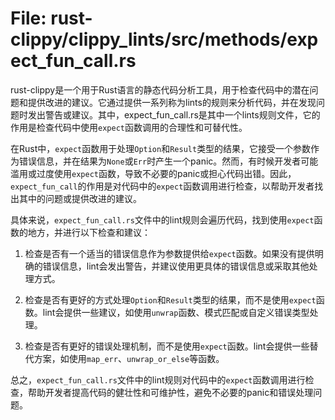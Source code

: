 # File: rust-clippy/clippy_lints/src/methods/expect_fun_call.rs

rust-clippy是一个用于Rust语言的静态代码分析工具，用于检查代码中的潜在问题和提供改进的建议。它通过提供一系列称为lints的规则来分析代码，并在发现问题时发出警告或建议。其中，expect_fun_call.rs是其中一个lints规则文件，它的作用是检查代码中使用`expect`函数调用的合理性和可替代性。

在Rust中，`expect`函数用于处理`Option`和`Result`类型的结果，它接受一个参数作为错误信息，并在结果为`None`或`Err`时产生一个panic。然而，有时候开发者可能滥用或过度使用`expect`函数，导致不必要的panic或担心代码出错。因此，`expect_fun_call`的作用是对代码中的`expect`函数调用进行检查，以帮助开发者找出其中的问题或提供改进的建议。

具体来说，`expect_fun_call.rs`文件中的lint规则会遍历代码，找到使用`expect`函数的地方，并进行以下检查和建议：

1. 检查是否有一个适当的错误信息作为参数提供给`expect`函数。如果没有提供明确的错误信息，lint会发出警告，并建议使用更具体的错误信息或采取其他处理方式。

2. 检查是否有更好的方式处理`Option`和`Result`类型的结果，而不是使用`expect`函数。lint会提供一些建议，如使用`unwrap`函数、模式匹配或自定义错误类型处理。

3. 检查是否有更好的错误处理机制，而不是使用`expect`函数。lint会提供一些替代方案，如使用`map_err`、`unwrap_or_else`等函数。

总之，`expect_fun_call.rs`文件中的lint规则对代码中的`expect`函数调用进行检查，帮助开发者提高代码的健壮性和可维护性，避免不必要的panic和错误处理问题。

